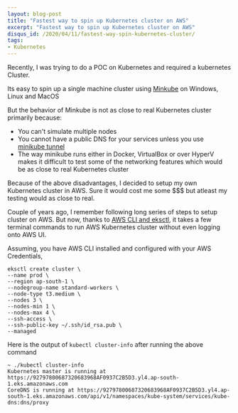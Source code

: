 ```yaml
---
layout: blog-post
title: "Fastest way to spin up Kubernetes cluster on AWS"
excerpt: "Fastest way to spin up Kubernetes cluster on AWS"
disqus_id: /2020/04/11/fastest-way-spin-kubernetes-cluster/
tags:
- Kubernetes
---
```


Recently, I was trying to do a POC on Kubernetes and required a kubernetes Cluster.

Its easy to spin up a single machine cluster using [Minkube](https://kubernetes.io/docs/tasks/tools/install-minikube/) on Windows, Linux and MacOS

But the behavior of Minkube is not as close to real Kubernetes cluster primarily because:

* You can't simulate multiple nodes
* You cannot have a public DNS for your services unless you use [minikube tunnel](https://minikube.sigs.k8s.io/docs/handbook/accessing/#using-minikube-tunnel)
* The way minikube runs either in Docker, VirtualBox or over HyperV makes it difficult to test some of the networking features which would be as close to real Kubernetes cluster

Because of the above disadvantages, I decided to setup my own Kubernetes cluster in AWS. Sure it would cost me some $$$ but atleast my testing would as close to real.

Couple of years ago, I remember following long series of steps to setup cluster on AWS. But now, thanks to [AWS CLI and eksctl](https://docs.aws.amazon.com/eks/latest/userguide/getting-started-eksctl.html), it takes a few terminal commands to run AWS Kubernetes cluster without even logging onto AWS UI.

Assuming, you have AWS CLI installed and configured with your AWS Credentials,

```shell
eksctl create cluster \
--name prod \
--region ap-south-1 \
--nodegroup-name standard-workers \
--node-type t3.medium \
--nodes 3 \
--nodes-min 1 \
--nodes-max 4 \
--ssh-access \
--ssh-public-key ~/.ssh/id_rsa.pub \
--managed
```

Here is the output of `kubectl cluster-info` after running the above command

```shell
~ ./kubectl cluster-info
Kubernetes master is running at https://92797800687320683968AF0937C2B5D3.yl4.ap-south-1.eks.amazonaws.com
CoreDNS is running at https://92797800687320683968AF0937C2B5D3.yl4.ap-south-1.eks.amazonaws.com/api/v1/namespaces/kube-system/services/kube-dns:dns/proxy
```
